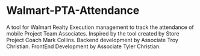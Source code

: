 # Walmart-PTA-Attendance
A tool for Walmart Realty Execution management to track the attendance of mobile Project Team Associates. Inspired by the tool created by Store Project Coach Mark Collins. Backend development by Associate Troy Christian. FrontEnd Development by Associate Tyler Christian.
